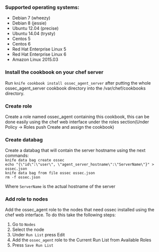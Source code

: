 ### Supported operating systems:
- Debian 7 (wheezy)
- Debian 8 (jessie)
- Ubuntu 12.04 (precise)
- Ubuntu 14.04 (trysty)
- Centos 5
- Centos 6
- Red Hat Enterprise Linux 5
- Red Hat Enterprise Linux 6
- Amazon Linux 2015.03

### Install the cookbook on your chef server

Run ```knife cookbook install ossec_agent_server``` after putting the whole ossec_agent_server cookbook directory into the /var/chef/cookbooks directory.

### Create role

Create a role named ossec_agent containing this cookbook, this can be done easily using the chef web interface under the roles section(Under Policy -> Roles push Create and assign the cookbook)

### Create databag

Create a databag that will contain the server hostname using the next commands:</br>
```knife data bag create ossec```</br>
```echo "{\"id\":\"user\", \"agent_server_hostname\":\"ServerName\"}" > ossec.json```</br>
```knife data bag from file ossec ossec.json```</br>
```rm -f ossec.json```</br>

Where ```ServerName``` is the actual hostname of the server

### Add role to nodes 

Add the ossec_agent role to the nodes that need ossec installed using the chef web interface. To do this take the following steps:</br>
1. Go to ```Nodes```</br>
2. Select the node</br>
3. Under ```Run List``` press Edit</br>
4. Add the ```ossec_agent``` role to the Current Run List from Available Roles</br>
5. Press ```Save Run List```
